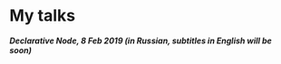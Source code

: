 # My talks

***Declarative Node, 8 Feb 2019 (in Russian, subtitles in English will be soon)***
<div class="youtube-video no-mt" id="xFLtvL-r34c"></div>

